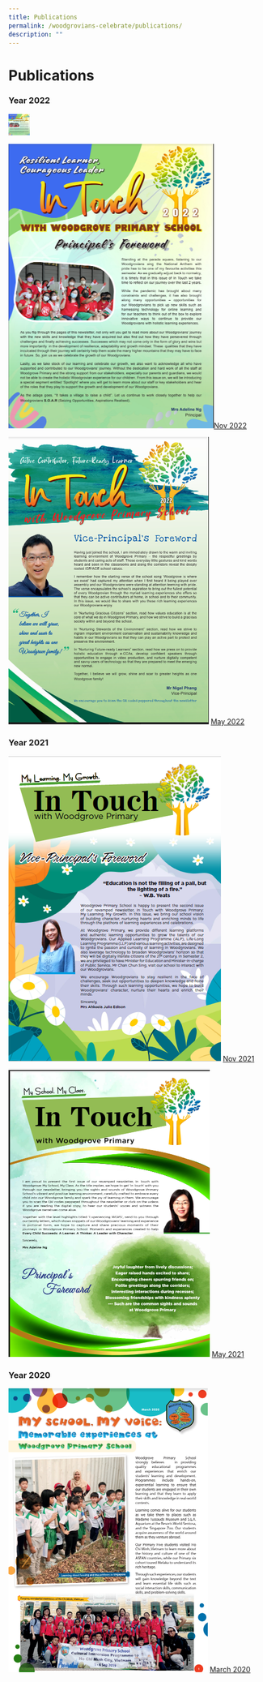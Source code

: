 ```yaml
---
title: Publications
permalink: /woodgrovians-celebrate/publications/
description: ""
---
```

# **Publications**

### Year 2022



<a href="https://drive.google.com/file/d/1zFwYjjWcPmUAkXp3Z2bttmrDbLQoc67n/view?usp=sharing">
<img src="/images/Newsletter/Nov%202022.png" alt="Nov 2022" style="width:42px;height:42px;">
</a>

![Nov 2022](/images/Newsletter/Nov%202022.png)[Nov 2022](https://drive.google.com/file/d/1zFwYjjWcPmUAkXp3Z2bttmrDbLQoc67n/view?usp=sharing)

![May 2022](/images/Newsletter/May%202022.png)
[May 2022](https://drive.google.com/file/d/1ZDy17ucdGImyEnAiK3L-E3lZb5cZ4zNi/view?usp=sharing)

### Year 2021

![Nov 2021](/images/Newsletter/Nov%202021.png)
[Nov 2021](https://drive.google.com/file/d/1NbRTZDVfxBgBS3xKAIPoYkKgYyKrA03S/view?usp=sharing)

![May 2021](/images/Newsletter/May%202021.png)
[May 2021](https://drive.google.com/file/d/1IqEoaWNmku5azPbPm6nmilH-QCHSaG5A/view?usp=sharing)

### Year 2020

![March 2020](/images/Newsletter/Mar%202020.png)
[March 2020](https://drive.google.com/file/d/1BBRdXIO7pioo90htPMfXuI-Iz7z4YWSQ/view?usp=sharing)